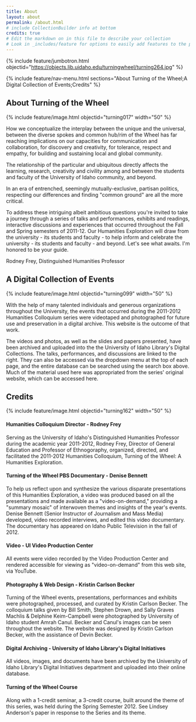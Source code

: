 ```yaml
---
title: About
layout: about
permalink: /about.html
# include CollectionBuilder info at bottom
credits: true
# Edit the markdown on in this file to describe your collection
# Look in _includes/feature for options to easily add features to the page
---
```


{% include feature/jumbotron.html objectid="https://objects.lib.uidaho.edu/turningwheel/turning264.jpg" %} 

{% include feature/nav-menu.html sections="About Turning of the Wheel;A Digital Collection of Events;Credits" %}

## About Turning of the Wheel

{% include feature/image.html objectid="turning017" width="50" %}

How we conceptualize the interplay between the unique and the universal, between the diverse spokes and common hub/rim of the Wheel has far reaching implications on our capacities for communication and collaboration, for discovery and creativity, for tolerance, respect and empathy, for building and sustaining local and global community.

The relationship of the particular and ubiquitous directly affects the learning, research, creativity and civility among and between the students and faculty of the University of Idaho community, and beyond.

In an era of entrenched, seemingly mutually-exclusive, partisan politics, respecting our differences and finding "common ground" are all the more critical.

To address these intriguing albeit ambitious questions you're invited to take a journey through a series of talks and performances, exhibits and readings, interactive discussions and experiences that occurred throughout the Fall and Spring semesters of 2011-12. Our Humanities Exploration will draw from the university - its students and faculty - to help inform and celebrate the university - its students and faculty - and beyond. Let's see what awaits. I'm honored to be your guide.

Rodney Frey, Distinguished Humanities Professor

## A Digital Collection of Events

{% include feature/image.html objectid="turning099" width="50" %}

With the help of many talented individuals and generous organizations throughout the University, the events that occurred during the 2011-2012 Humanities Colloquium series were videotaped and photographed for future use and preservation in a digital archive. This website is the outcome of that work.

The videos and photos, as well as the slides and papers presented, have been archived and uploaded into the the University of Idaho Library's Digital Collections. The talks, performances, and discussions are linked to the right. They can also be accessed via the dropdown menu at the top of each page, and the entire database can be searched using the search box above. Much of the material used here was appropriated from the series' original website, which can be accessed here.

## Credits

{% include feature/image.html objectid="turning162" width="50" %}

#### Humanities Colloquium Director - Rodney Frey
Serving as the University of Idaho's Distinguished Humanities Professor during the academic year 2011-2012, Rodney Frey, Director of General Education and Professor of Ethnogoraphy, organized, directed, and facilitated the 2011-2012 Humanities Colloquium, Turning of the Wheel: A Humanities Exploration.

#### Turning of the Wheel PBS Documentary - Denise Bennett
To help us reflect upon and synthesize the various disparate presentations of this Humanities Exploration, a video was produced based on all the presentations and made available as a "video-on-demand," providing a "summary mosaic" of interwoven themes and insights of the year's events. Denise Bennett (Senior Instructor of Journalism and Mass Media) developed, video recorded interviews, and edited this video documentary. The documentary has appeared on Idaho Public Television in the fall of 2012.

#### Video - UI Video Production Center
All events were video recorded by the Video Production Center and rendered accessible for viewing as "video-on-demand" from this web site, via YouTube.

#### Photography & Web Design - Kristin Carlson Becker
Turning of the Wheel events, presentations, performances and exhibits were photographed, processed, and curated by Kristin Carlson Becker. The colloquium talks given by Bill Smith, Stephen Drown, and Sally Graves Machlis & Delphine Keim-Campbell were photographed by University of Idaho student Amrah Canul. Becker and Canul's images can be seen throughout the website. The website was designed by Kristin Carlson Becker, with the assistance of Devin Becker.

#### Digital Archiving - University of Idaho Library's Digital Initiatives
All videos, images, and documents have been archived by the University of Idaho Library's Digital Initiatives department and uploaded into their online database.

#### Turning of the Wheel Course
Along with a 1-credit seminar, a 3-credit course, built around the theme of this series, was held during the Spring Semester 2012.  See Lindsey Anderson's paper in response to the Series and its theme. 
